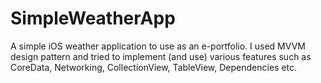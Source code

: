 # SimpleWeatherApp

A simple iOS weather application to use as an e-portfolio. 
I used MVVM design pattern and tried to implement (and use) various features such as CoreData, Networking, CollectionView, TableView, Dependencies etc. 
